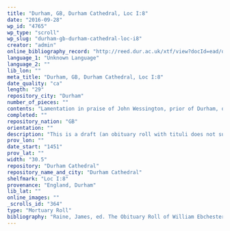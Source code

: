```yaml
---
title: "Durham, GB, Durham Cathedral, Loc I:8"
date: "2016-09-28"
wp_id: "4765"
wp_type: "scroll"
wp_slug: "durham-gb-durham-cathedral-loc-i8"
creator: "admin"
online_bibliography_record: "http://reed.dur.ac.uk/xtf/view?docId=ead/dcd/dcdlocel.xml#qxj-40"
language_1: "Unknown Language"
language_2: ""
lib_lon: ""
meta_title: "Durham, GB, Durham Cathedral, Loc I:8"
date_quality: "ca"
length: "29"
repository_city: "Durham"
number_of_pieces: ""
contents: "Lamentation in praise of John Wessington, prior of Durham, over 60 years and 6 months a monk, prior for 29 years and 6 months, who died aged 80 on 5 Ides April [9 April] 1451 at the 9th hour, by Prior William [Ebchester] and the chapter of Durham."
completed: ""
repository_nation: "GB"
orientation: ""
description: "This is a draft (an obituary roll with tituli does not survive)."
prov_lon: ""
date_start: "1451"
prov_lat: ""
width: "30.5"
repository: "Durham Cathedral"
repository_name_and_city: "Durham Cathedral"
shelfmark: "Loc I:8"
provenance: "England, Durham"
lib_lat: ""
online_images: ""
_scrolls_id: "364"
type: "Mortuary Roll"
bibliography: "Raine, James, ed. The Obituary Roll of William Ebchester and John Burnby: Priors of Durham, with Notices of Similar Records Preserved at Durham. Durham, UK: George Andrews, 1856. 63-71."
---
```



